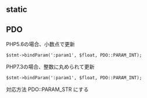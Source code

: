 ## static

## PDO

PHP5.6の場合、小数点で更新
```
$stmt->bindParam(':param1', $float, PDO::PARAM_INT);
```
PHP7.3の場合、整数に丸められて更新
```
$stmt->bindParam(':param1', $float, PDO::PARAM_INT);
```

対応方法
PDO::PARAM_STR にする
